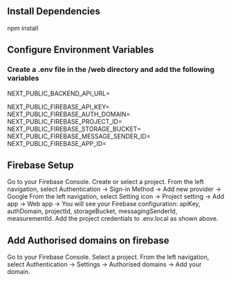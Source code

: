 ## Install Dependencies
npm install

## Configure Environment Variables
### Create a .env file in the /web directory and add the following variables
NEXT_PUBLIC_BACKEND_API_URL=<your-backend-api-url>

NEXT_PUBLIC_FIREBASE_API_KEY=<your-firebase-api-key>
NEXT_PUBLIC_FIREBASE_AUTH_DOMAIN=<your-firebase-auth-domain>
NEXT_PUBLIC_FIREBASE_PROJECT_ID=<your-firebase-project-id>
NEXT_PUBLIC_FIREBASE_STORAGE_BUCKET=<your-firebase-storage-bucket>
NEXT_PUBLIC_FIREBASE_MESSAGE_SENDER_ID=<your-firebase-messaging-sender-id>
NEXT_PUBLIC_FIREBASE_APP_ID=<your-firebase-app-id>

## Firebase Setup
Go to your Firebase Console.
Create or select a project.
From the left navigation, select Authentication -> Sign-in Method -> Add new provider -> Google
From the left navigation, select Setting icon -> Project setting -> Add app -> Web app -> You will see your Firebase configuration: apiKey, authDomain, projectId, storageBucket, messagingSenderId, measurementId. 
Add the project credentials to .env.local as shown above.

## Add Authorised domains on firebase
Go to your Firebase Console.
Select a project.
From the left navigation, select Authentication -> Settings -> Authorised domains -> Add your domain.